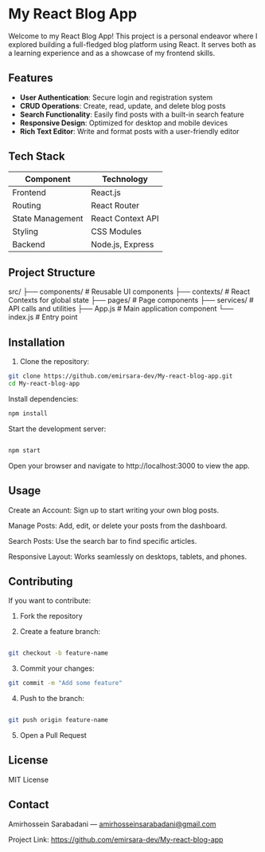 # My React Blog App

Welcome to my React Blog App! This project is a personal endeavor where I explored building a full-fledged blog platform using React. It serves both as a learning experience and as a showcase of my frontend skills.

## Features

- **User Authentication**: Secure login and registration system  
- **CRUD Operations**: Create, read, update, and delete blog posts  
- **Search Functionality**: Easily find posts with a built-in search feature  
- **Responsive Design**: Optimized for desktop and mobile devices  
- **Rich Text Editor**: Write and format posts with a user-friendly editor  

## Tech Stack

| Component         | Technology       |
|------------------|----------------|
| Frontend         | React.js        |
| Routing          | React Router    |
| State Management | React Context API |
| Styling          | CSS Modules     |
| Backend          | Node.js, Express |

## Project Structure

src/
├── components/ # Reusable UI components
├── contexts/ # React Contexts for global state
├── pages/ # Page components
├── services/ # API calls and utilities
├── App.js # Main application component
└── index.js # Entry point



## Installation

1. Clone the repository:

```bash
git clone https://github.com/emirsara-dev/My-react-blog-app.git
cd My-react-blog-app
```
Install dependencies:

```bash
npm install
```

Start the development server:

```bash

npm start

```
Open your browser and navigate to http://localhost:3000 to view the app.


## Usage

Create an Account: Sign up to start writing your own blog posts.

Manage Posts: Add, edit, or delete your posts from the dashboard.

Search Posts: Use the search bar to find specific articles.

Responsive Layout: Works seamlessly on desktops, tablets, and phones.


## Contributing
If you want to contribute:

1. Fork the repository

2. Create a feature branch:

```bash

git checkout -b feature-name

```
3. Commit your changes:

```bash
git commit -m "Add some feature"
```
4. Push to the branch:

```bash

git push origin feature-name

```
5. Open a Pull Request




## License

MIT License


## Contact

Amirhossein Sarabadani — amirhosseinsarabadani@gmail.com

Project Link: https://github.com/emirsara-dev/My-react-blog-app
